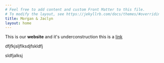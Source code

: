 ```yaml
---
# Feel free to add content and custom Front Matter to this file.
# To modify the layout, see https://jekyllrb.com/docs/themes/#overriding-theme-defaults
title: Morgan & Jaclyn
layout: home
---
```


This is our **website** and it's underconstruction this is a [link](www.google.com)

dfjfkjsljflksdjfskldfj

sldfjalksj
